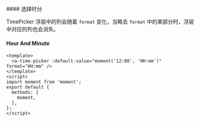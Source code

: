 <cn>
#### 选择时分 

TimePicker 浮层中的列会随着 `format` 变化，当略去 `format` 中的某部分时，浮层中对应的列也会消失。
</cn>
<us>
#### Hour And Minute
</us>

```tpl
<template>
  <a-time-picker :default-value="moment('12:08', 'HH:mm')" format="HH:mm" />
</template>
<script>
import moment from 'moment';
export default {
  methods: {
    moment,
  },
};
</script>
```